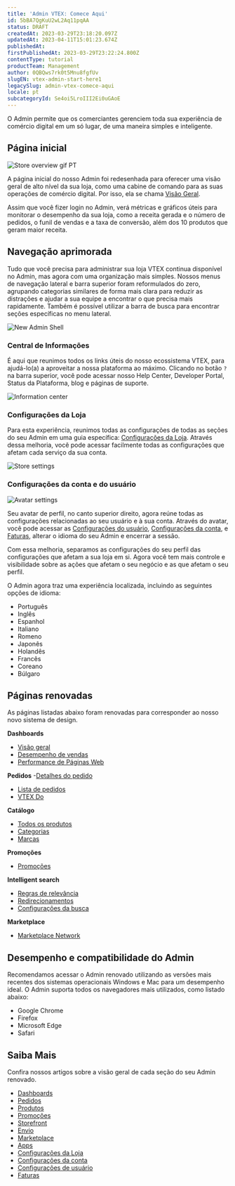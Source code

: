 ```yaml
---
title: 'Admin VTEX: Comece Aqui'
id: 5bBA7QgKuU2wL2Aq11pqAA
status: DRAFT
createdAt: 2023-03-29T23:18:20.097Z
updatedAt: 2023-04-11T15:01:23.674Z
publishedAt: 
firstPublishedAt: 2023-03-29T23:22:24.800Z
contentType: tutorial
productTeam: Management
author: 0QBQws7rk0t5Mnu8fgfUv
slugEN: vtex-admin-start-here1
legacySlug: admin-vtex-comece-aqui
locale: pt
subcategoryId: Se4oi5LroIII2Ei0uGAoE
---
```


O Admin permite que os comerciantes gerenciem toda sua experiência de comércio digital em um só lugar, de uma maneira simples e inteligente. 

## Página inicial

![Store overview gif PT](//images.ctfassets.net/alneenqid6w5/4vKmiLmTVUtaxn5vzpX5xq/b9a4a299f80286eadf1727cd5057a64c/Store_overview_gif_PT.gif)

A página inicial do nosso Admin foi redesenhada para oferecer uma visão geral de alto nível da sua loja, como uma cabine de comando para as suas operações de comércio digital. Por isso, ela se chama [Visão Geral](https://help.vtex.com/pt/v4/docs/visao-geral-da-loja--6mcM4LPUqQxSiXY6uFtXZy).

Assim que você fizer login no Admin, verá métricas e gráficos úteis para monitorar o desempenho da sua loja, como a receita gerada e o número de pedidos, o funil de vendas e a taxa de conversão, além dos 10 produtos que geram maior receita.

## Navegação aprimorada 

Tudo que você precisa para administrar sua loja VTEX continua disponível no Admin, mas agora com uma organização mais simples. Nossos menus de navegação lateral e barra superior foram reformulados do zero, agrupando categorias similares de forma mais clara para reduzir as distrações e ajudar a sua equipe a encontrar o que precisa mais rapidamente. Também é possível utilizar a barra de busca para encontrar seções específicas no menu lateral.

![New Admin Shell](//images.ctfassets.net/alneenqid6w5/4Q4sQVxNy82zlFT2rmqaCo/f5e423ed52f3d468227155b73d74f163/New_Admin_Shell__1_.png)

### Central de Informações

É aqui que reunimos todos os links úteis do nosso ecossistema VTEX, para ajudá-lo(a) a aproveitar a nossa plataforma ao máximo. Clicando no botão `?` na barra superior, você pode acessar nosso Help Center, Developer Portal, Status da Plataforma, blog e páginas de suporte.

![Information center](//images.ctfassets.net/alneenqid6w5/6lVqieCabdmgG53teixwyg/06dbecc541f55c4644134af302bdfd0c/Information_center.gif)

### Configurações da Loja

Para esta experiência, reunimos todas as configurações de todas as seções do seu Admin em uma guia específica: [Configurações da Loja](https://help.vtex.com/pt/v4/docs/visao-geral-configuracoes-da-loja--5e1Mj7oBDq2NEYJ7cpDdR4). Através dessa melhoria, você pode acessar facilmente todas as configurações que afetam cada serviço da sua conta.

![Store settings](//images.ctfassets.net/alneenqid6w5/3Mypjey9ors57oaq2wKQc3/9fc79445cb6a43dc62ccc99751d5981a/Store_settings.gif)

### Configurações da conta e do usuário

![Avatar settings](//images.ctfassets.net/alneenqid6w5/mAIHwG3IM1E0BfcDg7orj/5542e02ec58e87d97f7e14960f5de69c/Avatar_settings.gif)

Seu avatar de perfil, no canto superior direito, agora reúne todas as configurações relacionadas ao seu usuário e à sua conta. Através do avatar, você pode acessar as [Configurações do usuário](https://help.vtex.com/pt/v4/docs/user-settings-overview--1qYAvOTZBVYMosJ7tQm3Ry), [Configurações da conta](https://help.vtex.com/pt/v4/docs/account-settings-overview--159BmXTQhaP44wLxtPff6r), e [Faturas](https://help.vtex.com/pt/v4/docs/billing-overview--CcugO41lhNJzQKpazKYQC), alterar o idioma do seu Admin e encerrar a sessão. 

Com essa melhoria, separamos as configurações do seu perfil das configurações que afetam a sua loja em si. Agora você tem mais controle e visibilidade sobre as ações que afetam o seu negócio e as que afetam o seu perfil.

O Admin agora traz uma experiência localizada, incluindo as seguintes opções de idioma:

- Português  
- Inglês  
- Espanhol  
- Italiano  
- Romeno  
- Japonês  
- Holandês  
- Francês  
- Coreano  
- Búlgaro 

## Páginas renovadas

As páginas listadas abaixo foram renovadas para corresponder ao nosso novo sistema de design.

__Dashboards__  
- [Visão geral](https://help.vtex.com/pt/v4/docs/visao-geral-da-loja--6mcM4LPUqQxSiXY6uFtXZy)  
- [Desempenho de vendas](https://help.vtex.com/pt/v4/docs/performance-de-vendas--6gx46RGRzWO8qgaVck7PRp)  
- [Performance de Páginas Web](https://help.vtex.com/pt/v4/docs/rendimiento-de-paginas-web--7DeyhX8cGtG9PtAGkL8zvc)   

__Pedidos__ 
-[Detalhes do pedido](https://help.vtex.com/pt/v4/docs/order-details--sW79ffQgZmYs3N4EsQgsf)  
- [Lista de pedidos](https://help.vtex.com/pt/v4/docs/todos-os-pedidos--6JHeydzIft46VY7JTEpbJT)  
- [VTEX Do](https://help.vtex.com/pt/v4/docs/vtex-do--3PLbAgN2ZFcB6cavQiDFDP)  

__Catálogo__
- [Todos os produtos](https://help.vtex.com/pt/v4/docs/todos-os-produtos--7J3Qy0ki0YBvmrThgVuqdC)  
- [Categorias](https://help.vtex.com/pt/v4/docs/categories--3aU3oviD4FXNc1wI25sItN)  
- [Marcas](https://help.vtex.com/pt/v4/docs/brands--2shCykAA7ct4hA6zGEjZCX)

__Promoções__
- [Promoções](https://help.vtex.com/en/v4/docs/promotions-list--5LtzPm5kQdRVI06KXHE0Td)

__Intelligent search__
- [Regras de relevância](https://help.vtex.com/pt/v4/docs/relevance-rules--1Eb7AncaXipJGDuY0sz9IS)
- [Redirecionamentos](https://help.vtex.com/pt/v4/docs/redirecionamentos--e5KdkBkx2ZIB4d4sFgPnT)
- [Configurações da busca](https://help.vtex.com/pt/v4/docs/search-configuration--3vB1ISndZI2dEEa63TeJHy)  

__Marketplace__
- [Marketplace Network](https://help.vtex.com/pt/v4/docs/marketplace-network--2LohpxsALqDwNnnZgk7nwr)

## Desempenho e compatibilidade do Admin
Recomendamos acessar o Admin renovado utilizando as versões mais recentes dos sistemas operacionais Windows e Mac para um desempenho ideal. O Admin suporta todos os navegadores mais utilizados, como listado abaixo:

- Google Chrome
- Firefox
- Microsoft Edge
- Safari

## Saiba Mais
Confira nossos artigos sobre a visão geral de cada seção do seu Admin renovado. 

- [Dashboards](https://help.vtex.com/pt/v4/docs/visao-geral-dashboards--3FA56jDSTQjuSDwJRYQihm)  
- [Pedidos](https://help.vtex.com/pt/v4/docs/visao-geral-pedidos--wHTMvgtq5BuUJhZdYYExj)
- [Produtos](https://help.vtex.com/pt/v4/docs/visao-geral-produtos--5Aq3VcT9G9AeIAKFmHaf0u)  
- [Promoções](https://help.vtex.com/pt/v4/docs/visao-geral-promocoes--6ZSwEn2PJQ5qs0Az2EPbd3)
- [Storefront](https://help.vtex.com/pt/v4/docs/visao-geral-storefront--6LK0TxoDqrJz2YnM90WvIk)
- [Envio](https://help.vtex.com/pt/v4/docs/visao-geral-envio--1hw1otLpTkIjQh4WiBTFYv)
- [Marketplace](https://help.vtex.com/pt/v4/docs/visao-geral-marketplace--1MwABSIGjYSrFPUXhnUXiV)
- [Apps](https://help.vtex.com/pt/v4/docs/apps-overview--Abz99oney4PUmrf7QcHc9)
- [Configurações da Loja](https://help.vtex.com/pt/v4/docs/visao-geral-configuracoes-da-loja--5e1Mj7oBDq2NEYJ7cpDdR4)
- [Configurações da conta](https://help.vtex.com/pt/v4/docs/account-settings-overview--159BmXTQhaP44wLxtPff6r)
- [Configurações de usuário](https://help.vtex.com/pt/v4/docs/visao-geral-configuracoes-usuario--1qYAvOTZBVYMosJ7tQm3Ry)
- [Faturas](https://help.vtex.com/pt/v4/docs/billing-overview--CcugO41lhNJzQKpazKYQC)
